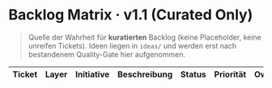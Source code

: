 # Backlog Matrix · v1.1 (Curated Only)

> Quelle der Wahrheit für **kuratierten** Backlog (keine Placeholder, keine unreifen Tickets).
> Ideen liegen in `ideas/` und werden erst nach bestandenem Quality-Gate hier aufgenommen.

| Ticket | Layer | Initiative | Beschreibung | Status | Priorität | Owner | Reviewer | Zyklus | Notizen |
|---|---|---|---|---|---|---|---|---|---|
